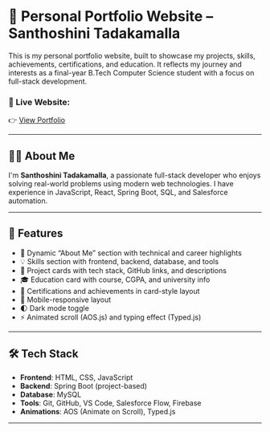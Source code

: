 # 💼 Personal Portfolio Website – Santhoshini Tadakamalla

This is my personal portfolio website, built to showcase my projects, skills, achievements, certifications, and education. It reflects my journey and interests as a final-year B.Tech Computer Science student with a focus on full-stack development.

### 🔗 Live Website:
👉 [View Portfolio](https://santhoshini3.github.io/personal-portfolio-website/)

---

## 🧑‍💻 About Me

I'm **Santhoshini Tadakamalla**, a passionate full-stack developer who enjoys solving real-world problems using modern web technologies. I have experience in JavaScript, React, Spring Boot, SQL, and Salesforce automation.

---

## 🚀 Features

- 🎯 Dynamic “About Me” section with technical and career highlights
- 💡 Skills section with frontend, backend, database, and tools
- 🔨 Project cards with tech stack, GitHub links, and descriptions
- 🎓 Education card with course, CGPA, and university info
- 📜 Certifications and achievements in card-style layout
- 📱 Mobile-responsive layout
- 🌓 Dark mode toggle
- ⚡ Animated scroll (AOS.js) and typing effect (Typed.js)

---

## 🛠️ Tech Stack

- **Frontend**: HTML, CSS, JavaScript
- **Backend**: Spring Boot (project-based)
- **Database**: MySQL
- **Tools**: Git, GitHub, VS Code, Salesforce Flow, Firebase
- **Animations**: AOS (Animate on Scroll), Typed.js

---
